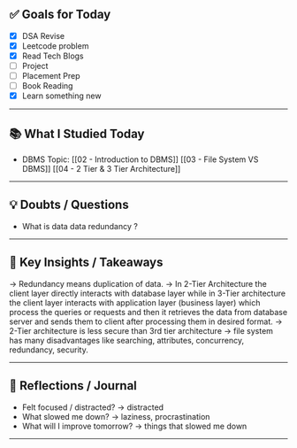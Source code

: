 ## ✅ Goals for Today 
- [x] DSA Revise 
- [x] Leetcode problem
- [x] Read Tech Blogs 
- [ ] Project
- [ ] Placement Prep
- [ ] Book Reading
- [x] Learn something new

---

## 📚 What I Studied Today
- DBMS Topic: [[02 - Introduction to DBMS]] [[03 - File System  VS  DBMS]] [[04 - 2 Tier & 3 Tier Architecture]]
---

## 💡 Doubts / Questions
- What is data data redundancy ?
---

## 🧠 Key Insights / Takeaways
-> Redundancy means duplication of data.
-> In 2-Tier Architecture the client layer directly interacts with database layer while in 3-Tier architecture the client layer interacts with application layer (business layer) which process the queries or requests and then it retrieves the data from database server and sends them to client after processing them in desired format. 
-> 2-Tier architecture is less secure than 3rd tier architecture
-> file system has many disadvantages like searching, attributes, concurrency, redundancy, security.

---
## 💬 Reflections / Journal
- Felt focused / distracted?
	-> distracted
- What slowed me down?
	-> laziness, procrastination
- What will I improve tomorrow?
	-> things that slowed me down
---

